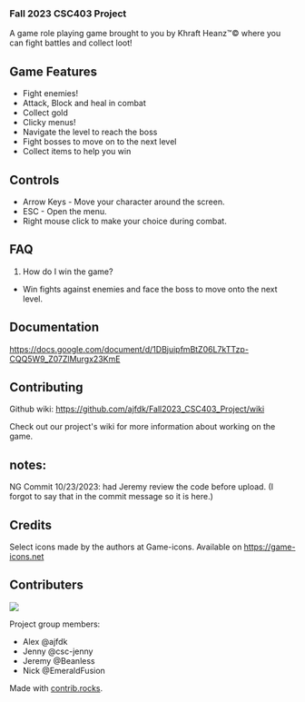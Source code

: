 ### Fall 2023 CSC403 Project
A game role playing game brought to you by Khraft Heanz™© where you can fight battles and collect loot!

## Game Features
- Fight enemies!
- Attack, Block and heal in combat
- Collect gold
- Clicky menus!
- Navigate the level to reach the boss
- Fight bosses to move on to the next level
- Collect items to help you win


## Controls
- Arrow Keys - Move your character around the screen.
- ESC - Open the menu.
- Right mouse click to make your choice during combat.

## FAQ
1. How do I win the game? 
- Win fights against enemies and face the boss to move onto the next level.

## Documentation
https://docs.google.com/document/d/1DBjuipfmBtZ06L7kTTzp-CQQ5W9_Z07ZlMurgx23KmE

## Contributing
Github wiki: https://github.com/ajfdk/Fall2023_CSC403_Project/wiki

Check out our project's wiki for more information about working on the game.

## notes:
NG Commit 10/23/2023: had Jeremy review the code before upload. (I forgot to say that in the commit message so it is here.)

## Credits
Select icons made by the authors at Game-icons. Available on https://game-icons.net

## Contributers
<a href="https://github.com/ajfdk/Fall2023_CSC403_Project/graphs/contributors">
  <img src="https://contrib.rocks/image?repo=ajfdk/Fall2023_CSC403_Project" />
</a>

Project group members:
- Alex @ajfdk
- Jenny @csc-jenny
- Jeremy @Beanless
- Nick @EmeraldFusion

Made with [contrib.rocks](https://contrib.rocks).

